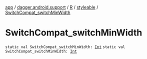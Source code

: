 [app](../../../index.md) / [dagger.android.support](../../index.md) / [R](../index.md) / [styleable](index.md) / [SwitchCompat_switchMinWidth](./-switch-compat_switch-min-width.md)

# SwitchCompat_switchMinWidth

`static val SwitchCompat_switchMinWidth: `[`Int`](https://kotlinlang.org/api/latest/jvm/stdlib/kotlin/-int/index.html)
`static val SwitchCompat_switchMinWidth: `[`Int`](https://kotlinlang.org/api/latest/jvm/stdlib/kotlin/-int/index.html)